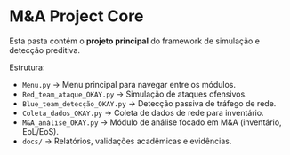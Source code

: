 # M&A Project Core

Esta pasta contém o **projeto principal** do framework de simulação e detecção preditiva.

Estrutura:
- `Menu.py` → Menu principal para navegar entre os módulos.  
- `Red_team_ataque_OKAY.py` → Simulação de ataques ofensivos.  
- `Blue_team_detecção_OKAY.py` → Detecção passiva de tráfego de rede.  
- `Coleta_dados_OKAY.py` → Coleta de dados de rede para inventário.  
- `M&A_análise_OKAY.py` → Módulo de análise focado em M&A (inventário, EoL/EoS).  
- `docs/` → Relatórios, validações acadêmicas e evidências.  
